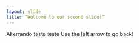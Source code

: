 ```yaml
---
layout: slide
title: “Welcome to our second slide!”
---
```

Alterrando teste teste
Use the left arrow to go back!

